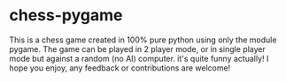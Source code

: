 # chess-pygame
This is a chess game created in 100% pure python using only the module pygame.
The game can be played in 2 player mode, or in single player mode but against a random (no AI) computer. it's quite funny actually!
I hope you enjoy, any feedback or contributions are welcome!
